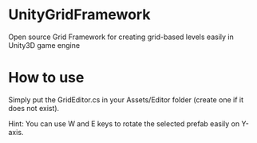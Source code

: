 # UnityGridFramework
Open source Grid Framework for creating grid-based levels easily in Unity3D game engine

# How to use
Simply put the GridEditor.cs in your Assets/Editor folder (create one if it does not exist).

Hint: You can use W and E keys to rotate the selected prefab easily on Y-axis.
